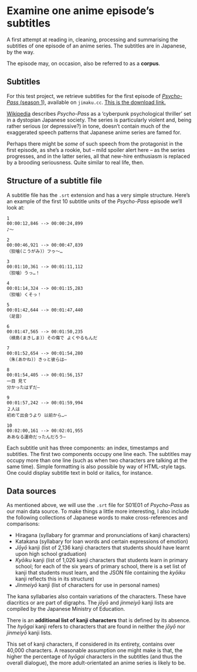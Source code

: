 # Examine one anime episode’s subtitles

A first attempt at reading in, cleaning, processing and summarising the subtitles of one episode of an anime series. The subtitles are in Japanese, by the way.

The episode may, on occasion, also be referred to as a **corpus**.

## Subtitles

For this test project, we retrieve subtitles for the first episode of [_Psycho-Pass_ (season 1)](https://en.wikipedia.org/wiki/Psycho-Pass), available on `jimaku.cc`. [This is the download link.](https://jimaku.cc/entry/1407/download/Psycho-Pass.S01E01.WEBRip.Netflix.ja%5Bcc%5D.srt)

[Wikipedia](https://en.wikipedia.org/wiki/Psycho-Pass) describes _Psycho-Pass_ as a ‘cyberpunk psychological thriller’ set in a dystopian Japanese society. The series is particularly violent and, being rather serious (or depressive?) in tone, doesn’t contain much of the exaggerated speech patterns that Japanese anime series are famed for.

Perhaps there might be _some_ of such speech from the protagonist in the first episode, as she’s a rookie, but – mild spoiler alert here – as the series progresses, and in the latter series, all that new-hire enthusiasm is replaced by a brooding seriousness. Quite similar to real life, then.

## Structure of a subtitle file

A subtitle file has the `.srt` extension and has a very simple structure. Here’s an example of the first 10 subtitle units of the _Psycho-Pass_ episode we’ll look at:

```text
1
00:00:12,846 --> 00:00:24,899
♪～

2
00:00:46,921 --> 00:00:47,839
（狡噛(こうがみ)）フゥ～…

3
00:01:10,361 --> 00:01:11,112
（狡噛）うっ…！

4
00:01:14,324 --> 00:01:15,283
（狡噛）くそっ！

5
00:01:42,644 --> 00:01:47,440
（足音）

6
00:01:47,565 --> 00:01:50,235
（槙島(まきしま)）その傷で よくやるもんだ

7
00:01:52,654 --> 00:01:54,280
（朱(あかね)）きっと彼らは―

8
00:01:54,405 --> 00:01:56,157
一目 見て
分かったはずだ―

9
00:01:57,242 --> 00:01:59,994
２人は
初めて出会うより 以前から…―

10
00:02:00,161 --> 00:02:01,955
ああなる運命だったんだろう―
```

Each subtitle unit has three components: an index, timestamps and subtitles. The first two components occupy one line each. The subtitles may occupy more than one line (such as when two characters are talking at the same time). Simple formatting is also possible by way of HTML-style tags. One could display subtitle text in bold or italics, for instance.

## Data sources

As mentioned above, we will use the `.srt` file for S01E01 of _Psycho-Pass_ as our main data source. To make things a little more interesting, I also include the following collections of Japanese words to make cross-references and comparisons:

- Hiragana (syllabary for grammar and pronunciations of kanji characters)
- Katakana (syllabary for loan words and certain expressions of emotion)
- _Jōyō_ kanji (list of 2,136 kanji characters that students should have learnt upon high school graduation)
- _Kyōiku_ kanji (list of 1,026 kanji characters that students learn in primary school; for each of the six years of primary school, there is a set list of kanji that students must learn, and the JSON file containing the _kyōiku_ kanji reflects this in its structure)
- _Jinmeiyō_ kanji (list of characters for use in personal names)

The kana syllabaries also contain variations of the characters. These have diacritics or are part of digraphs. The _jōyō_ and _jinmeiyō_ kanji lists are compiled by the Japanese Ministry of Education.

There is an **additional list of kanji characters** that is defined by its absence. The _hyōgai_ kanji refers to characters that are found in neither the _jōyō_ nor _jinmeiyō_ kanji lists.

This set of kanji characters, if considered in its entirety, contains over 40,000 characters. A reasonable assumption one might make is that, the higher the percentage of _hyōgai_ characters in the subtitles (and thus the overall dialogue), the more adult-orientated an anime series is likely to be.
